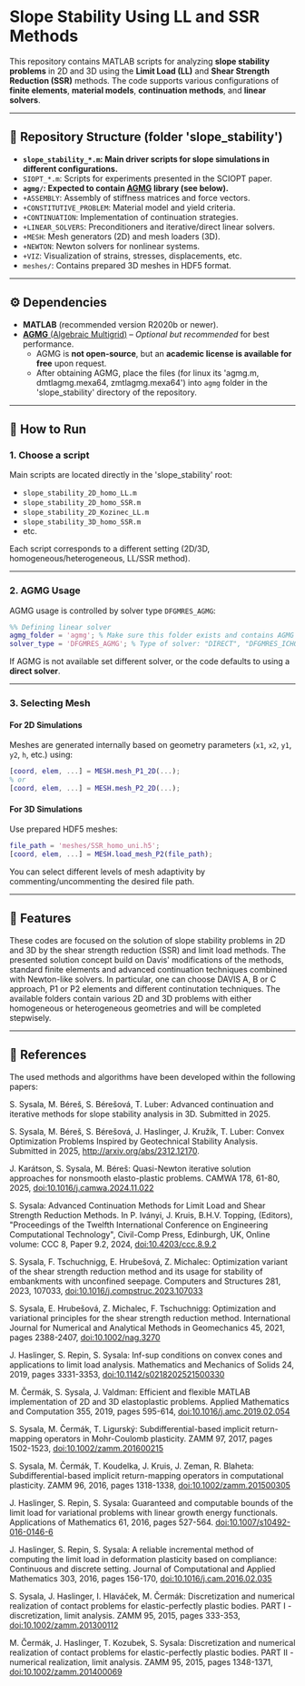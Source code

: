 # Slope Stability Using LL and SSR Methods

This repository contains MATLAB scripts for analyzing **slope stability problems** in 2D and 3D using the **Limit Load (LL)** and **Shear Strength Reduction (SSR)** methods. The code supports various configurations of **finite elements**, **material models**, **continuation methods**, and **linear solvers**.

---

## 📁 Repository Structure (folder 'slope_stability')

- **`slope_stability_*.m`: Main driver scripts for slope simulations in different configurations.**
- `SIOPT_*.m`: Scripts for experiments presented in the SCIOPT paper. 
- **`agmg/`: Expected to contain [AGMG](https://agmg.eu/) library (see below).**
- `+ASSEMBLY`: Assembly of stiffness matrices and force vectors.
- `+CONSTITUTIVE_PROBLEM`: Material model and yield criteria.
- `+CONTINUATION`: Implementation of continuation strategies.
- `+LINEAR_SOLVERS`: Preconditioners and iterative/direct linear solvers.
- `+MESH`: Mesh generators (2D) and mesh loaders (3D).
- `+NEWTON`: Newton solvers for nonlinear systems.
- `+VIZ`: Visualization of strains, stresses, displacements, etc.
- `meshes/`: Contains prepared 3D meshes in HDF5 format.


---

## ⚙️ Dependencies

- **MATLAB** (recommended version R2020b or newer).
- [**AGMG** (Algebraic Multigrid)](https://agmg.eu/) – *Optional but recommended* for best performance.
  - AGMG is **not open-source**, but an **academic license is available for free** upon request.
  - After obtaining AGMG, place the files (for linux its 'agmg.m, dmtlagmg.mexa64, zmtlagmg.mexa64') into `agmg` folder in the  'slope_stability' directory of the repository.

---

## 🚀 How to Run

### 1. Choose a script

Main scripts are located directly in the 'slope_stability' root:
- `slope_stability_2D_homo_LL.m`
- `slope_stability_2D_homo_SSR.m`
- `slope_stability_2D_Kozinec_LL.m`
- `slope_stability_3D_homo_SSR.m`
- etc.

Each script corresponds to a different setting (2D/3D, homogeneous/heterogeneous, LL/SSR method).

---

### 2. AGMG Usage

AGMG usage is controlled by solver type `DFGMRES_AGMG`:

```matlab
%% Defining linear solver
agmg_folder = 'agmg'; % Make sure this folder exists and contains AGMG
solver_type = 'DFGMRES_AGMG'; % Type of solver: "DIRECT", "DFGMRES_ICHOL", "DFGMRES_AGMG"
```

If AGMG is not available set different solver, or the code defaults to using a **direct solver**.

---

### 3. Selecting Mesh

#### For 2D Simulations
Meshes are generated internally based on geometry parameters (`x1`, `x2`, `y1`, `y2`, `h`, etc.) using:

```matlab
[coord, elem, ...] = MESH.mesh_P1_2D(...);
% or
[coord, elem, ...] = MESH.mesh_P2_2D(...);
```

#### For 3D Simulations
Use prepared HDF5 meshes:

```matlab
file_path = 'meshes/SSR_homo_uni.h5';
[coord, elem, ...] = MESH.load_mesh_P2(file_path);
```

You can select different levels of mesh adaptivity by commenting/uncommenting the desired file path.



---
## 📌 Features

These codes are focused on the solution of slope stability problems in 2D and 3D by the shear strength reduction (SSR) and limit load methods. The presented solution concept build on Davis' modifications of the methods, standard finite elements and advanced continuation techniques combined with Newton-like solvers. In particular, one can choose DAVIS A, B or C approach, P1 or P2 elements and different continutation techniques. The available folders contain various 2D and 3D problems with either homogeneous or heterogeneous geometries and will be completed stepwisely. 


---
## 📝 References

The used methods and algorithms have been developed within the following papers:

S. Sysala, M. Béreš, S. Bérešová, T. Luber: Advanced continuation and iterative methods for slope stability analysis in 3D. Submitted in 2025.

S. Sysala, M. Béreš, S. Bérešová, J. Haslinger, J. Kružík, T. Luber: Convex Optimization Problems Inspired by Geotechnical Stability Analysis. Submitted in 2025, http://arxiv.org/abs/2312.12170.

J. Karátson, S. Sysala, M. Béreš: Quasi-Newton iterative solution approaches for nonsmooth elasto-plastic problems. CAMWA 178, 61-80, 2025, [doi:10.1016/j.camwa.2024.11.022](https://doi.org/10.1016/j.camwa.2024.11.022)

S. Sysala: Advanced Continuation Methods for Limit Load and Shear Strength Reduction Methods. In P. Iványi, J. Kruis, B.H.V. Topping, (Editors), "Proceedings of the Twelfth International Conference on Engineering Computational Technology", Civil-Comp Press, Edinburgh, UK, Online volume: CCC 8, Paper 9.2, 2024, [doi:10.4203/ccc.8.9.2](http://dx.doi.org/10.4203/ccc.8.9.2)

S. Sysala, F. Tschuchnigg, E. Hrubešová, Z. Michalec: Optimization variant of the shear strength reduction method and its usage for stability of embankments with unconfined seepage. Computers and Structures 281, 2023, 107033, [doi:10.1016/j.compstruc.2023.107033](https://doi.org/10.1016/j.compstruc.2023.107033)

S. Sysala, E. Hrubešová, Z. Michalec, F. Tschuchnigg: Optimization and variational principles for the shear strength reduction method. International Journal for Numerical and Analytical Methods in Geomechanics 45, 2021, pages 2388-2407, [doi:10.1002/nag.3270](https://doi.org/10.1002/nag.3270)

J. Haslinger, S. Repin, S. Sysala: Inf-sup conditions on convex cones and applications to limit load analysis. Mathematics and Mechanics of Solids 24, 2019, pages 3331-3353, [doi:10.1142/s0218202521500330](https://doi.org/10.1177/1081286519843969)

M. Čermák, S. Sysala, J. Valdman: Efficient and flexible MATLAB implementation of 2D and 3D elastoplastic problems. Applied Mathematics and Computation 355, 2019, pages 595-614, [doi:10.1016/j.amc.2019.02.054](https://doi.org/10.1016/j.amc.2019.02.054)

S. Sysala, M. Čermák, T. Ligurský: Subdifferential-based implicit return-mapping operators in Mohr-Coulomb plasticity. ZAMM 97, 2017, pages 1502-1523, [doi:10.1002/zamm.201600215](https://doi.org/10.1002/zamm.201600215)

S. Sysala, M. Čermák, T. Koudelka, J. Kruis, J. Zeman, R. Blaheta: Subdifferential-based implicit return-mapping operators in computational plasticity. ZAMM 96, 2016, pages 1318-1338, [doi:10.1002/zamm.201500305](http://dx.doi.org/10.1002/zamm.201500305)

J. Haslinger, S. Repin, S. Sysala: Guaranteed and computable bounds of the limit load for variational problems with linear growth energy functionals. Applications of Mathematics 61, 2016, pages 527-564. [doi:10.1007/s10492-016-0146-6](http://dx.doi.org/10.1007/s10492-016-0146-6)

J. Haslinger, S. Repin, S. Sysala: A reliable incremental method of computing the limit load in deformation plasticity based on compliance: Continuous and discrete setting. Journal of Computational and Applied Mathematics 303, 2016, pages 156-170, [doi:10.1016/j.cam.2016.02.035](https://doi.org/10.1016/j.cam.2016.02.035)

S. Sysala, J. Haslinger, I. Hlaváček, M. Čermák: Discretization and numerical realization of contact problems for elastic-perfectly plastic bodies. PART I - discretization, limit analysis. ZAMM 95, 2015, pages 333-353, [doi:10.1002/zamm.201300112](https://doi.org/10.1002/zamm.201300112)

M. Čermák, J. Haslinger, T. Kozubek, S. Sysala: Discretization and numerical realization of contact problems for elastic-perfectly plastic bodies. PART II - numerical realization, limit analysis. ZAMM 95, 2015, pages 1348-1371, [doi:10.1002/zamm.201400069](https://doi.org/10.1002/zamm.201400069)
